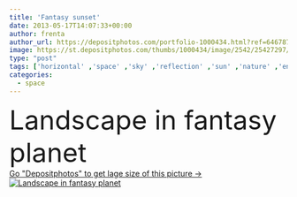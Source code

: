 ```yaml
---
title: 'Fantasy sunset'
date: 2013-05-17T14:07:33+00:00
author: frenta
author_url: https://depositphotos.com/portfolio-1000434.html?ref=64678756
image: https://st.depositphotos.com/thumbs/1000434/image/2542/25427297/api_thumb_450.jpg?forcejpeg=true
type: "post"
tags: ['horizontal' ,'space' ,'sky' ,'reflection' ,'sun' ,'nature' ,'environment' ,'water' ,'majestic' ,'orange' ,'cloud' ,'mountain' ,'dark' ,'weather' ,'sunrise' ,'landscape' ,'sunset' ,'idyllic' ,'tranquil' ,'star' ,'imagination' ,'backdrop' ,'fantasy' ,'futuristic' ,'dream' ,'fingers' ,'far' ,'away' ,'wallpaper' ,'planet' ,'world' ,'mystery' ,'rock' ,'moon' ,'in' ,'deep' ,'galaxy' ,'universe' ,'lake' ,'distant' ,'infinity' ,'strange' ,'fiction' ,'scifi' ,'alien' ,'cosmos' ,'illusion' ,'el' ,'ladies' ,'celestial' ]
categories: 
  - space
---
```

<div aling="center">
            <font size="60"> Landscape in fantasy planet</font>   
</div>
<div>
    <a href='https://st.depositphotos.com/thumbs/1000434/image/2542/25427297/api_thumb_450.jpg?forcejpeg=true?ref=64678756' target=_blank > Go "Depositphotos" to get lage size of this picture ->
        <img href='https://st.depositphotos.com/thumbs/1000434/image/2542/25427297/api_thumb_450.jpg?forcejpeg=true?ref=64678756' src='https://st.depositphotos.com/1000434/2542/i/950/depositphotos_25427297-stock-photo-fantasy-sunset.jpg?forcejpeg=true' alt='Landscape in fantasy planet' >
    </a>
</div>
